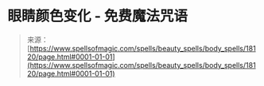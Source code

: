 <!--yml

category: 未分类

date: 2024-06-12 18:59:33

-->

# 眼睛颜色变化 - 免费魔法咒语

> 来源：[https://www.spellsofmagic.com/spells/beauty_spells/body_spells/18120/page.html#0001-01-01](https://www.spellsofmagic.com/spells/beauty_spells/body_spells/18120/page.html#0001-01-01)
